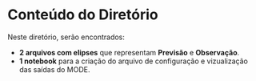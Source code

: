 # Conteúdo do Diretório

Neste diretório, serão encontrados:

- **2 arquivos com elipses** que representam **Previsão** e **Observação**.
- **1 notebook** para a criação do arquivo de configuração e vizualização das saídas do MODE.
